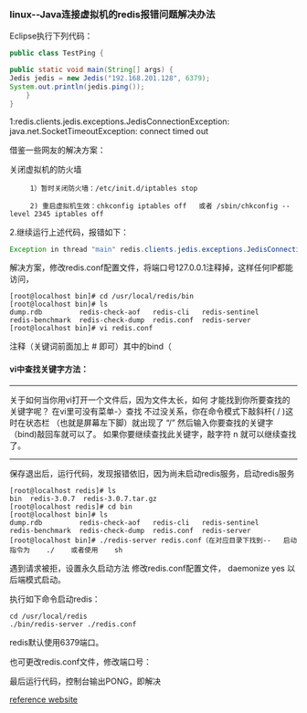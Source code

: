 ### linux--Java连接虚拟机的redis报错问题解决办法

Eclipse执行下列代码：
```java
public class TestPing {

public static void main(String[] args) {
Jedis jedis = new Jedis("192.168.201.128", 6379);
System.out.println(jedis.ping());
	}
}
```

1:redis.clients.jedis.exceptions.JedisConnectionException: java.net.SocketTimeoutException: connect timed out

借鉴一些网友的解决方案：

关闭虚拟机的防火墙

```
     1）暂时关闭防火墙：/etc/init.d/iptables stop

     2) 重启虚拟机生效：chkconfig iptables off   或者 /sbin/chkconfig --level 2345 iptables off
```

2.继续运行上述代码，报错如下：
```java
Exception in thread "main" redis.clients.jedis.exceptions.JedisConnectionException: java.net.ConnectException: Connection refused: connect
```
解决方案，修改redis.conf配置文件，将端口号127.0.0.1注释掉，这样任何IP都能访问，

```linux
[root@localhost bin]# cd /usr/local/redis/bin
[root@localhost bin]# ls
dump.rdb         redis-check-aof   redis-cli   redis-sentinel
redis-benchmark  redis-check-dump  redis.conf  redis-server
[root@localhost bin]# vi redis.conf
```
注释（关键词前面加上 #  即可）其中的bind（

#### vi中查找关键字方法：

---------------------------------------------------------
关于如何当你用vi打开一个文件后，因为文件太长，如何
才能找到你所要查找的关键字呢？ 
在vi里可没有菜单-〉查找 
不过没关系，你在命令模式下敲斜杆( / )这时在状态栏
（也就是屏幕左下脚）就出现了 “/” 然后输入你要查找的关键字（bind)敲回车就可以了。 
如果你要继续查找此关键字，敲字符 n 就可以继续查找了。

--------------------------------------------------------------
保存退出后，运行代码，发现报错依旧，因为尚未启动redis服务，启动redis服务

```linux
[root@localhost redis]# ls
bin  redis-3.0.7  redis-3.0.7.tar.gz
[root@localhost redis]# cd bin
[root@localhost bin]# ls
dump.rdb         redis-check-aof   redis-cli   redis-sentinel
redis-benchmark  redis-check-dump  redis.conf  redis-server
[root@localhost bin]# ./redis-server redis.conf（在对应目录下找到--   启动指令为    ./    或者使用    sh
```
遇到请求被拒，设置永久启动方法
修改redis.conf配置文件， daemonize yes 以后端模式启动。

执行如下命令启动redis：
```linux
cd /usr/local/redis
./bin/redis-server ./redis.conf
```
redis默认使用6379端口。

也可更改redis.conf文件，修改端口号：


最后运行代码，控制台输出PONG，即解决


[ reference website ](http://blog.csdn.net/oxinliang12/article/details/52279143)

